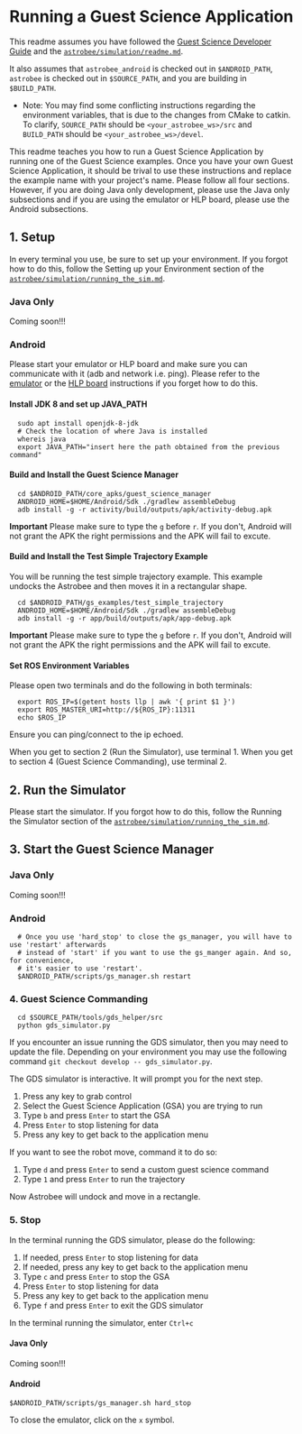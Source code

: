# Running a Guest Science Application

This readme assumes you have followed the 
[Guest Science Developer Guide](gs_developer_guide.md) and the
[`astrobee/simulation/readme.md`](https://github.com/nasa/astrobee/blob/master/simulation/readme.md).

It also assumes that `astrobee_android` is checked out in `$ANDROID_PATH`,
`astrobee` is checked out in `$SOURCE_PATH`, and you are building in
`$BUILD_PATH`.
- Note: You may find some conflicting instructions regarding the environment variables,
  that is due to the changes from CMake to catkin. To clarify, `SOURCE_PATH` should be
  `<your_astrobee_ws>/src` and `BUILD_PATH` should be `<your_astrobee_ws>/devel`.
            
This readme teaches you how to run a Guest Science Application by running one of
the Guest Science examples. Once you have your own Guest Science Application, it
should be trival to use these instructions and replace the example name with
your project's name. Please follow all four sections. However, if you are doing
Java only development, please use the Java only subsections and if you are using
the emulator or HLP board, please use the Android subsections.

## 1. Setup

In every terminal you use, be sure to set up your environment. If you forgot how
to do this, follow the Setting up your Environment section of the
[`astrobee/simulation/running_the_sim.md`](https://github.com/nasa/astrobee/blob/master/simulation/running_the_sim.md).

### Java Only

Coming soon!!!


### Android

Please start your emulator or HLP board and make sure you can communicate with
it (adb and network i.e. ping). Please refer to the [emulator](emulator.md) or
the [HLP board](hlp_devkit_install.md) instructions if you forget how to do
this.

#### Install JDK 8 and set up JAVA_PATH
```shell
  sudo apt install openjdk-8-jdk
  # Check the location of where Java is installed
  whereis java
  export JAVA_PATH="insert here the path obtained from the previous command"

```

#### Build and Install the Guest Science Manager
```shell
  cd $ANDROID_PATH/core_apks/guest_science_manager
  ANDROID_HOME=$HOME/Android/Sdk ./gradlew assembleDebug
  adb install -g -r activity/build/outputs/apk/activity-debug.apk
```
**Important** Please make sure to type the `g` before `r`. If you don't, Android
will not grant the APK the right permissions and the APK will fail to excute.


#### Build and Install the Test Simple Trajectory Example

You will be running the test simple trajectory example. This example undocks
the Astrobee and then moves it in a rectangular shape.
```shell
  cd $ANDROID_PATH/gs_examples/test_simple_trajectory
  ANDROID_HOME=$HOME/Android/Sdk ./gradlew assembleDebug
  adb install -g -r app/build/outputs/apk/app-debug.apk
```
**Important** Please make sure to type the `g` before `r`. If you don't, Android
will not grant the APK the right permissions and the APK will fail to excute.

#### Set ROS Environment Variables

Please open two terminals and do the following in both terminals:
```shell
  export ROS_IP=$(getent hosts llp | awk '{ print $1 }')
  export ROS_MASTER_URI=http://${ROS_IP}:11311
  echo $ROS_IP
```
Ensure you can ping/connect to the ip echoed.

When you get to section 2 (Run the Simulator), use terminal 1. When you get to
section 4 (Guest Science Commanding), use terminal 2.

## 2. Run the Simulator

Please start the simulator. If you forgot how to do this, follow the Running
the Simulator section of the
[`astrobee/simulation/running_the_sim.md`](https://github.com/nasa/astrobee/blob/master/simulation/running_the_sim.md).


## 3. Start the Guest Science Manager

### Java Only

Coming soon!!!

### Android
```shell
  # Once you use 'hard_stop' to close the gs_manager, you will have to use 'restart' afterwards
  # instead of 'start' if you want to use the gs_manger again. And so, for convenience,
  # it's easier to use 'restart'. 
  $ANDROID_PATH/scripts/gs_manager.sh restart
```
### 4. Guest Science Commanding
```shell
  cd $SOURCE_PATH/tools/gds_helper/src
  python gds_simulator.py
```
If you encounter an issue running the GDS simulator, then you 
may need to update the file. Depending on your environment
you may use the following command `git checkout develop -- gds_simulator.py`.

The GDS simulator is interactive. It will prompt you for the next step.

1. Press any key to grab control
2. Select the Guest Science Application (GSA) you are trying to run
3. Type `b` and press `Enter` to start the GSA
4. Press `Enter` to stop listening for data
5. Press any key to get back to the application menu

If you want to see the robot move, command it to do so:

1. Type `d` and press `Enter` to send a custom guest science command
2. Type `1` and press `Enter` to run the trajectory

Now Astrobee will undock and move in a rectangle.

### 5. Stop 

In the terminal running the GDS simulator, please do the following:

1. If needed, press `Enter` to stop listening for data
2. If needed, press any key to get back to the application menu
3. Type `c` and press `Enter` to stop the GSA
4. Press `Enter` to stop listening for data
5. Press any key to get back to the application menu
6. Type `f` and press `Enter` to exit the GDS simulator

In the terminal running the simulator, enter `Ctrl+c`

#### Java Only

Coming soon!!!

#### Android
```shell
$ANDROID_PATH/scripts/gs_manager.sh hard_stop
```

To close the emulator, click on the `x` symbol.
